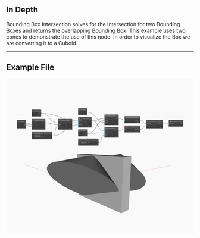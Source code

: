 ## In Depth
Bounding Box Intersection solves for the Intersection for two Bounding Boxes and returns the overlapping Bounding Box. This example uses two cones to demonstrate the use of this node. In order to visualize the Box we are converting it to a Cuboid.
___
## Example File

![Intersection](./Autodesk.DesignScript.Geometry.BoundingBox.Intersection_img.jpg)

